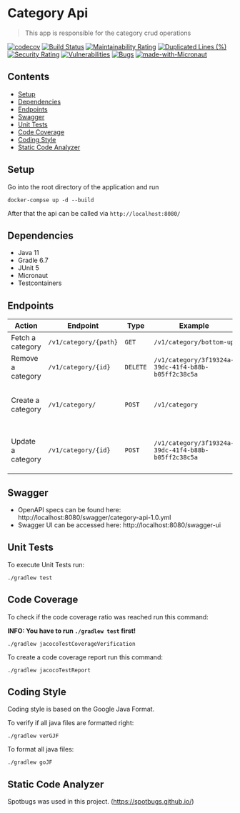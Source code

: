 # Category Api
>  This app is responsible for the category crud operations

[![codecov](https://codecov.io/gh/karimbkb/category-api/branch/master/graph/badge.svg?token=tprxgsRDGg)](https://codecov.io/gh/karimbkb/category-api)
[![Build Status](https://travis-ci.com/karimbkb/category-api.svg?branch=master)](https://travis-ci.com/karimbkb/category-api)
[![Maintainability Rating](https://sonarcloud.io/api/project_badges/measure?project=karimbkb_category-api&metric=sqale_rating)](https://sonarcloud.io/dashboard?id=karimbkb_category-api)
[![Duplicated Lines (%)](https://sonarcloud.io/api/project_badges/measure?project=karimbkb_category-api&metric=duplicated_lines_density)](https://sonarcloud.io/dashboard?id=karimbkb_category-api)
[![Security Rating](https://sonarcloud.io/api/project_badges/measure?project=karimbkb_category-api&metric=security_rating)](https://sonarcloud.io/dashboard?id=karimbkb_category-api)
[![Vulnerabilities](https://sonarcloud.io/api/project_badges/measure?project=karimbkb_category-api&metric=vulnerabilities)](https://sonarcloud.io/dashboard?id=karimbkb_category-api)
[![Bugs](https://sonarcloud.io/api/project_badges/measure?project=karimbkb_category-api&metric=bugs)](https://sonarcloud.io/dashboard?id=karimbkb_category-api)
[![made-with-Micronaut](https://img.shields.io/badge/Micronaut-2.3.1-1f425f.svg)](https://micronaut.io/)


## Contents

- [Setup](#setup)
- [Dependencies](#dependencies)
- [Endpoints](#endpoints)
- [Swagger](#swagger)
- [Unit Tests](#unit-tests)
- [Code Coverage](#code-coverage)
- [Coding Style](#coding-style)
- [Static Code Analyzer](#static-code-analyzer)

## Setup

Go into the root directory of the application and run

```
docker-compse up -d --build
```

After that the api can be called via `http://localhost:8080/`

## Dependencies

- Java 11
- Gradle 6.7
- JUnit 5
- Micronaut
- Testcontainers

## Endpoints

| Action                       | Endpoint                                                             | Type    | Example                                                                               | Payload                         |
|------------------------------|----------------------------------------------------------------------|---------|---------------------------------------------------------------------------------------|---------------------------------|
| Fetch a category         | `/v1/category/{path}`                         | `GET`   | `/v1/category/bottom-up`             | -                               |
| Remove a category | `/v1/category/{id}`                              | `DELETE`| `/v1/category/3f19324a-39dc-41f4-b88b-b05ff2c38c5a`                   | -      |
| Create a category     | `/v1/category/`                               | `POST`  | `/v1/category`                   | `{"name": "Bottom up", "path": "bottom-up"}`      |
| Update a category     | `/v1/category/{id}`                               | `POST`  | `/v1/category/3f19324a-39dc-41f4-b88b-b05ff2c38c5a`                   | `{"name": "Bottom up", "path": "bottom-up"}`      |

## Swagger

- OpenAPI specs can be found here: http://localhost:8080/swagger/category-api-1.0.yml
- Swagger UI can be accessed here: http://localhost:8080/swagger-ui

## Unit Tests

To execute Unit Tests run:

```
./gradlew test
```

## Code Coverage

To check if the code coverage ratio was reached run this command:

**INFO: You have to run `./gradlew test` first!**

```
./gradlew jacocoTestCoverageVerification
```

To create a code coverage report run this command:

```
./gradlew jacocoTestReport
```

## Coding Style

Coding style is based on the Google Java Format.

To verify if all java files are formatted right:

```
./gradlew verGJF
```

To format all java files:

```
./gradlew goJF
```

## Static Code Analyzer

Spotbugs was used in this project. (https://spotbugs.github.io/)
